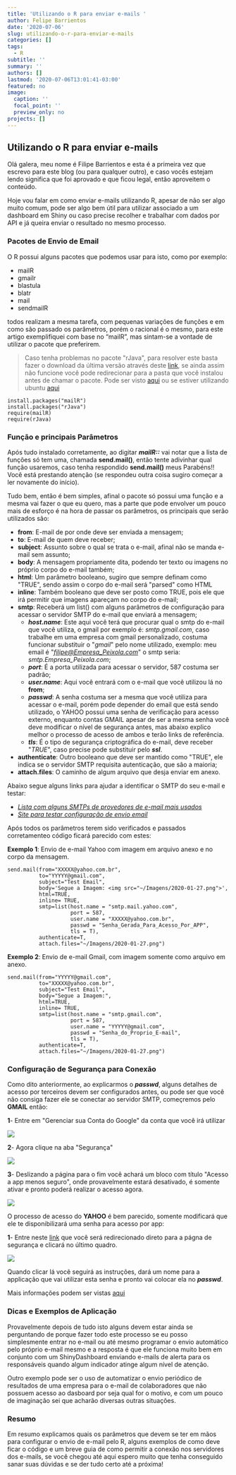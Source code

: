 ```yaml
---
title: 'Utilizando o R para enviar e-mails '
author: Felipe Barrientos
date: '2020-07-06'
slug: utilizando-o-r-para-enviar-e-mails
categories: []
tags:
  - R
subtitle: ''
summary: ''
authors: []
lastmod: '2020-07-06T13:01:41-03:00'
featured: no
image:
  caption: ''
  focal_point: ''
  preview_only: no
projects: []
---
```

## Utilizando o R para enviar e-mails  

  Olá galera, meu nome é Filipe Barrientos e esta é a primeira vez que escrevo para este blog (ou para qualquer outro), e caso vocês estejam lendo significa que foi aprovado e que ficou legal, então aproveitem o conteúdo.  

Hoje vou falar em como enviar e-mails utilizando R, apesar de não ser algo muito comum, pode ser algo bem útil para utilizar associado a um dashboard em Shiny ou caso precise recolher e trabalhar com dados por API e já queira enviar o resultado no mesmo processo.

### Pacotes de Envio de Email

O R possui alguns pacotes que podemos usar para isto, como por exemplo:

* mailR
*	gmailr
*	blastula
*	blatr
*	mail
*	sendmailR

todos realizam a mesma tarefa, com pequenas variações de funções e em como são passado os parâmetros, porém o racional é o mesmo, para este artigo exemplifiquei com base no “mailR”, mas sintam-se a vontade de utilizar o pacote que preferirem.

> Caso tenha problemas no pacote "rJava", para resolver este basta fazer o download da última versão através deste [link](https://www.java.com/en/download/), se ainda assim não funcione você pode redirecionar para a pasta que você instalou antes de chamar o pacote. 
Pode ser visto [aqui](https://www.r-statistics.com/2012/08/how-to-load-the-rjava-package-after-the-error-java_home-cannot-be-determined-from-the-registry/) ou se estiver utilizando ubuntu [aqui](https://datawookie.netlify.app/blog/2018/02/installing-rjava-on-ubuntu/)

```{r eval=FALSE}
install.packages("mailR")
install.packages("rJava")
require(mailR)
require(rJava)
```


### Função e principais Parâmetros  

Após tudo instalado corretamente, ao digitar *__mailR::__* vai notar que a lista de funções só tem uma, chamada __send.mail()__, então tente adivinhar qual função usaremos, caso tenha respondido __send.mail()__ meus Parabéns!! Você está prestando atenção (se respondeu outra coisa sugiro começar a ler novamente do início).

Tudo bem, então é bem simples, afinal o pacote só possui uma função e a mesma vai fazer o que eu quero, mas a parte que pode envolver um pouco mais de esforço é na hora de passar os parâmetros, os principais que serão utilizados são:

* __from__: E-mail de por onde deve ser enviada a mensagem; 
* __to__: E-mail de quem deve receber;
* __subject__: Assunto sobre o qual se trata o e-mail, afinal não se manda e-mail sem assunto;
* __body__: A mensagem propriamente dita, podendo ter texto ou imagens no próprio corpo do e-mail também;
* __html__: Um parâmetro booleano, sugiro que sempre definam como "TRUE", sendo assim o corpo do e-mail será "parsed" como HTML
* __inline__: Também booleano que deve ser posto como TRUE, pois ele que irá permitir que imagens apareçam no corpo do e-mail;
* __smtp__: Receberá um list() com alguns parâmetros de configuração para acessar o servidor SMTP do e-mail que enviará a mensagem; 
  + *__host.name__*: Este aqui você terá que procurar qual o smtp do e-mail que você utiliza, o gmail por exemplo é: *smtp.gmail.com*, caso trabalhe em uma empresa com gmail personalizado, costuma funcionar substituir o "*gmail*" pelo nome utilizado, exemplo: meu email é "*filipe@Empresa_Peixola.com*" o smtp seria: *smtp.Empresa_Peixola.com*;
  + *__port__*: É a porta utilizada para acessar o servidor, 587 costuma ser padrão;
  + *__user.name__*: Aqui você entrará com o e-mail que você utilizou lá no __from__;
  + *__passwd__*: A senha costuma ser a mesma que você utiliza para acessar o e-mail, porém pode depender do email que está sendo utilizado, o YAHOO possui uma senha de verificação para acesso externo, enquanto contas GMAIL apesar de ser a mesma senha você deve modificar o nível de segurança antes, mas abaixo explico melhor o processo de acesso de ambos e terão links de referência.
  + *__tls__*: É o tipo de segurança criptográfica do e-mail, deve receber "*TRUE*", caso precise pode substituir pelo *__ssl__*.
* __authenticate__: Outro booleano que deve ser mantido como "TRUE", ele indica se o servidor SMTP requisita autenticação, que são a maioria;
* __attach.files__: O caminho de algum arquivo que desja enviar em anexo.

Abaixo segue alguns links para ajudar a identificar o SMTP do seu e-mail e testar:  

-  [*Lista com alguns SMTPs de provedores de e-mail mais usados*](https://serversmtp.com/pt-pt/servidores-smtp/)  
- [*Site para testar configuração de envio email*](https://www.smtper.net/)

Após todos os parâmetros terem sido verificados e passados corretamenteo código ficará parecido com estes:   

__Exemplo 1__: Envio de e-mail Yahoo com imagem em arquivo anexo e no corpo da mensagem.

```{r eval=FALSE}
send.mail(from="XXXXX@yahoo.com.br",
          to="YYYYY@gmail.com",
          subject="Test Email",
          body='Segue a Imagem: <img src="~/Imagens/2020-01-27.png">',
          html=TRUE,
          inline= TRUE,
          smtp=list(host.name = "smtp.mail.yahoo.com",
                    port = 587,
                    user.name = "XXXXX@yahoo.com.br",
                    passwd = "Senha_Gerada_Para_Acesso_Por_APP",
                    tls = T),
          authenticate=T,
          attach.files="~/Imagens/2020-01-27.png")
```

__Exemplo 2__: Envio de e-mail Gmail, com imagem somente como arquivo em anexo.

```{r eval=FALSE}
send.mail(from="YYYYY@gmail.com",
          to="XXXXX@yahoo.com.br",
          subject="Test Email",
          body="Segue a Imagem:",
          html=TRUE,
          inline= TRUE,
          smtp=list(host.name = "smtp.gmail.com",
                    port = 587,
                    user.name = "YYYYY@gmail.com",
                    passwd = "Senha_do_Proprio_E-mail",
                    tls = T),
          authenticate=T,
          attach.files="~/Imagens/2020-01-27.png")
```


### Configuração de Segurança para Conexão

Como dito anteriormente, ao explicarmos o *__passwd__*, alguns detalhes de acesso por terceiros devem ser configurados antes, ou pode ser que você não consiga fazer ele se conectar ao servidor SMTP, começremos pelo __GMAIL__ então:

__1__- Entre em "Gerenciar sua Conta do Google" da conta que você irá utilizar  

![](./Acessar_Gerencia_Conta.png)

__2__- Agora clique na aba "Segurança"  

![](./Aba_Seguranca.png)

__3__- Deslizando a página para o fim você achará um bloco com título "Acesso a app menos seguro", onde provavelmente estará desativado, é somente ativar e pronto poderá realizar o acesso agora.

![](./Ativando_Acesso.png)

O processo de acesso do __YAHOO__ é bem parecido, somente modificará que ele te disponibilizará uma senha para acesso por app: 

__1__- Entre neste [link](https://login.yahoo.com/account/security) que você será redirecionado direto para a págna de segurança e clicará no último quadro.

![](./Seguranca_Yahoo.png)

Quando clicar lá você seguirá as instruções, dará um nome para a applicação que vai utilizar esta senha e pronto vai colocar ela no *__passwd__*.
 
Mais informações podem ser vistas [aqui](https://www.r-bloggers.com/mailr-smtp-setup-gmail-outlook-yahoo-starttls/)

### Dicas e Exemplos de Aplicação

Provavelmente depois de tudo isto alguns devem estar ainda se perguntando de porque fazer todo este processo se eu posso simplesmente entrar no e-mail ou até mesmo programar o envio automático pelo próprio e-mail mesmo e a resposta é que ele funciona muito bem em conjunto com um ShinyDashboard enviando e-mails de alerta para os responsáveis quando algum indicador atinge algum nível de atenção.

Outro exemplo pode ser o uso de automatizar o envio periódico de resultados de uma empresa para o e-mail de colaboradores que não possuem acesso ao dasboard por seja qual for o motivo, e com um pouco de imaginação sei que acharão diversas outras situações.

### Resumo

Em resumo explicamos quais os parâmetros que devem se ter em mãos para configurar o envio de e-mail pelo R, alguns exemplos de como deve ficar o código e um breve guia de como permitir a conexão nos servidores dos e-mails, se você chegou até aqui espero muito que tenha conseguido sanar suas dúvidas e se der tudo certo até a próxima! 